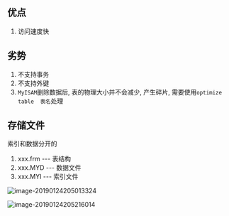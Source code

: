 ## 优点

1. 访问速度快

## 劣势

1. 不支持事务
2. 不支持外键
3. `MyISAM`删除数据后, 表的物理大小并不会减少, 产生碎片, 需要使用`optimize  table  表名`处理

## 存储文件

索引和数据分开的

1. xxx.frm  --- 表结构
2. xxx.MYD --- 数据文件
3. xxx.MYI --- 索引文件

![image-20190124205013324](https://ws4.sinaimg.cn/large/006tNc79ly1fzhys457g2j31ec0pi492.jpg)

![image-20190124205216014](https://ws3.sinaimg.cn/large/006tNc79ly1fzhyu97howj31jm0t6tos.jpg)